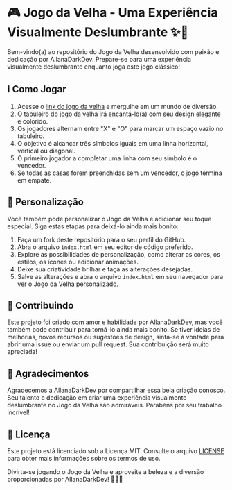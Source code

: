 # 🎮 Jogo da Velha - Uma Experiência Visualmente Deslumbrante ✨🌈

Bem-vindo(a) ao repositório do Jogo da Velha desenvolvido com paixão e dedicação por AllanaDarkDev. Prepare-se para uma experiência visualmente deslumbrante enquanto joga este jogo clássico!

## ℹ️ Como Jogar

1. Acesse o [link do jogo da velha](https://allanadarkdev.github.io/TicTacToe--html-css-Javascript/) e mergulhe em um mundo de diversão.
2. O tabuleiro do jogo da velha irá encantá-lo(a) com seu design elegante e colorido.
3. Os jogadores alternam entre "X" e "O" para marcar um espaço vazio no tabuleiro.
4. O objetivo é alcançar três símbolos iguais em uma linha horizontal, vertical ou diagonal.
5. O primeiro jogador a completar uma linha com seu símbolo é o vencedor.
6. Se todas as casas forem preenchidas sem um vencedor, o jogo termina em empate.

## 🎨 Personalização

Você também pode personalizar o Jogo da Velha e adicionar seu toque especial. Siga estas etapas para deixá-lo ainda mais bonito:

1. Faça um fork deste repositório para o seu perfil do GitHub.
2. Abra o arquivo `index.html` em seu editor de código preferido.
3. Explore as possibilidades de personalização, como alterar as cores, os estilos, os ícones ou adicionar animações.
4. Deixe sua criatividade brilhar e faça as alterações desejadas.
5. Salve as alterações e abra o arquivo `index.html` em seu navegador para ver o Jogo da Velha personalizado.

## 🤝 Contribuindo

Este projeto foi criado com amor e habilidade por AllanaDarkDev, mas você também pode contribuir para torná-lo ainda mais bonito. Se tiver ideias de melhorias, novos recursos ou sugestões de design, sinta-se à vontade para abrir uma issue ou enviar um pull request. Sua contribuição será muito apreciada!

## 🙌 Agradecimentos

Agradecemos a AllanaDarkDev por compartilhar essa bela criação conosco. Seu talento e dedicação em criar uma experiência visualmente deslumbrante no Jogo da Velha são admiráveis. Parabéns por seu trabalho incrível!

## 📜 Licença

Este projeto está licenciado sob a Licença MIT. Consulte o arquivo [LICENSE](https://github.com/AllanaDarkDev/TicTacToe--html-css-Javascript/blob/main/LICENSE) para obter mais informações sobre os termos de uso.

Divirta-se jogando o Jogo da Velha e aproveite a beleza e a diversão proporcionadas por AllanaDarkDev! 🎉🌈✨
